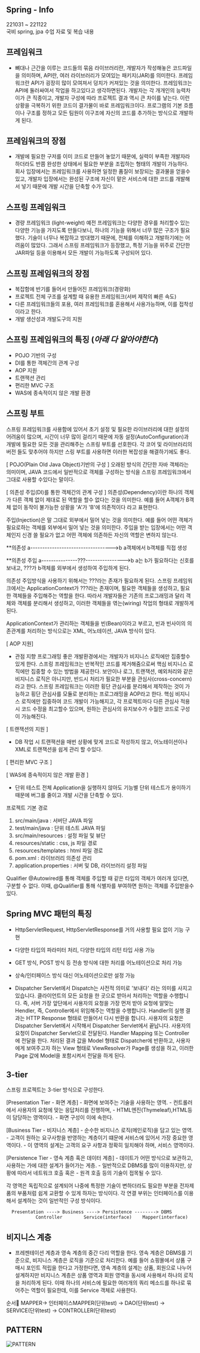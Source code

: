 ## Spring - Info
221031 ~ 221122 <br>
국비 spring, jpa 수업 자료 및 복습 내용


## 프레임워크
   - 뼈대나 근간을 이루는 코드들의 묶음
   라이브러리란, 개발자가 작성해놓은 코드파일을 의미하며,
   API란, 여러 라이브러리가 모여있는 패키지(JAR)를 의미한다.
   프레임워크란 API가 굉장히 많이 모여져서 덩치가 커져있는 것을 의미한다.
   프레임워크는 API에 둘러싸여서 작업을 하고있다고 생각하면된다.
   개발자는 각 개개인의 능력차이가 큰 직종이고, 개발자 구성에 따라 프로젝트 결과 역시
   큰 차이를 낳는다. 이런상황을 극복하기 위한 코드이 결가물이 바로 프레임워크이다.
   프로그램의 기본 흐름이나 구조를 정하고 모든 팀원이 이구조에 자신의 코드를 추가하는
   방식으로 개발하게 된다.

## 프레임워크의 장점
   - 개발에 필요한 구저를 이미 코드로 만들어 놓았기 때문에, 실력이 부족한 개발자라 하더라도
   반쯤 완성한 상태에서 필요한 부분을 조립하는 형태의 개발이 가능하다.
   회사 입장에서는 프레임워크를 사용하면 일정한 품질이 보장되는 결과물을 얻을수 있고,
   개발자 입장에서는 완성된 구조에 자신이 맡은 서비스에 대한 코드를 개발해서 넣기
   때문에 개발 시간을 단축할 수가 있다.
   

## 스프링 프레임워크
   - 경량 프레임워크 (light-weight)
   예전 프레임워크는 다양한 경우를 처리할수 있는 다양한 기능을 가지도록 만들다보니,
   하나의 기능을 위해서 너무 많은 구조가 필요했다.
   기술이 너무나 복잡하고 방대했기 때문에, 전체를 이해하고 개발하기에는 어려움이 많았다.
   그래서 스프링 프레임워크가 등장했고, 특정 기능을 위주로 간단한 JAR파일 등을 이용해서
   모든 개발이 가능하도록 구성되어 있다.

## 스프링 프레임워크의 장점
   - 복잡함에 반기를 들어서 만들어진 프레임워크(경량화)
   - 프로젝트 전체 구조를 설계할 때 유용한 프레임워크(서버 제작의 빠른 속도)
   - 다른 프레임워크들의 포용, 여러 프레임워크를 혼용해서 사용가능하며, 이를 접착성이라고 한다.
   - 개발 생산성과 개발도구의 지원


## 스프링 프레임워크의 특징 (*아래 다 알아야한다*)
   - POJO 기반의 구성
   - DI를 통한 객체간의 관계 구성
   - AOP 지원
   - 트랜잭션 관리
   - 편리한 MVC 구조
   - WAS에 종속적이지 않은 개발 환경

## 스프링 부트
   스프링 프레임워크를 사용함에 있어서 초기 설정 및 필요한 라이브러리에 대한 
   설정의 어려움이 많으며, 시간이 너무 많이 걸리기 때문에 자동 설정(AutoConfiguration)과
   개발에 필요한 모든 것을 관리해주는 스프링 부트를 선호한다. 각 코어 및 라이브러리의 버전
   들도 맞추어야 하지만 스링 부트를 사용하면 이러한 복잡성을 해결하기에도 좋다.


[ POJO(Plain Old Java Object)기반의 구성 ]
   오래된 방식의 간단한 자바 객체라는 의미이며, JAVA 코드에서 일반적으로
   객체를 구성하는 방식을 스프링 프레임워크에서 그대로 사용할 수있다는 말이다.

[ 의존성 주입(DI)를 통한 객체간의 관계 구성 ]
   의존성(Dependency)이란 하나의 객체가 다른 객체 없이 제대로 된 역할을 할수 없다는 것을 의미한다.
   예를 들어 A객체가 B객체 없이 동작이 불가능한 상황을 'A'가 'B'에 의존적이다 라고 표현한다.
   
   주입(Injection)은 말 그대로 외부에서 밀어 넣는 것을 의미한다.
   예를 들어 어떤 객체가 필요로하는 객체를 외부에서 밀어 넣는 것을 의미한다.
   주입을 받는 입장에서는 어떤 객체인지 신경 쓸 필요가 없고 어떤 객체에 의존하든 자신의 역할은 변하지 않는다.

   **의존성
   a---------------------------------->b
   a객체에서 b객체를 직접 생성

   **의존성 주입
   a---------------???---------------->b
   a는 b가 필요하다는 신호를 보내고, ???가 b객체를 외부에서 생성하여 주입하게 된다.

   의존성 주입방식을 사용하기 위해서는 ???라는 존재가 필요하게 된다.
   스프링 프레임워크에서는 ApplicationContext가 ???라는 존재이며,
   필요한 객체들을 생성하고, 필요한 객체들을 주입해주는 역할을 한다.
   따라서 개발자들은 기존의 프로그래밍과 달리 객체와 객체를 분리해서 생성하고,
   이러한 객체들을 엮는(wiring) 작업의 형태로 개발하게 된다.

   ApplicationContext가 관리하는 객체들을 빈(Bean)이라고 부르고, 빈과 빈사이의 의존관계를 처리하는 방식으로는
   XML, 어노테이션, JAVA 방식이 있다.


[ AOP 지원]
   - 관점 지향 프로그래밍
   좋은 개발환경에서는 개발자가 비지니스 로직에만 집중할수 있게 한다.
   스프링 프레임워크는 반복적인 코드를 제거해줌으로써 핵심 비지니스 로직에만 집중할 수 있는 방법을 제공한다.
   보안이나 로그, 트랜잭션, 예외처리와 같은 비지니스 로직은 아니지만, 반드시 처리가 필요한 부분을
   관심사(cross-concern)라고 한다. 스프링 프레임워크는 이러한 횡단 관심사를 분리해서 제작하는 것이 가능하고
   횡단 관심사를 모듈로 분리하는 프로그래밍을 AOP라고 한다. 핵심 비지니스 로직에만 집중하여 코드 개발이
   가능해지고, 각 프로젝트마다 다른 관심사 적용시 코드 수정을 최고할수 있으며,
   원하는 관심사의 유지보수가 수월한 코드로 구성이 가능해진다.   


[ 트랜잭션의 지원 ]
   - DB 작업 시 트랜잭션을 매번 상황에 맞게 코드로 작성하지 않고, 어노테이션이나 XML로
   트랜잭션을 쉽게 관리 할 수있다.
   

[ 편리한 MVC 구조 ]



[ WAS에 종속적이지 않은 개발 환경 ] 
   - 단위 테스트 
   전체 Application을 실행하지 않아도 기능별 단위 테스트가 용이하기 때문에
   버그를 줄이고 개발 시간을 단축할 수 있다.


프로젝트 기본 경로
   1) src/main/java         : 서버단 JAVA 파일
   2) test/main/java         : 단위 테스트 JAVA 파일
   3) src/main/resources      : 설정 파일 및 뷰단
   4) resources/static         : css, js 파일 경로
   5) resources/templates      : html 파일 경로
   6) pom.xml               : 라이브러리 의존성 관리
   7) application.properties   : 서버 및 DB, 라이브러리 설정 파일


Qualifier
   @Autowired를 통해 객체를 주입할 때 같은 타입의 객체가 여러개 있다면, 구분할 수 없다.
   이때, @Qualifier를 통해 식별자를 부여하면 원하는 객체를 주입받을수 있다.


## Spring MVC 패턴의 특징
   - HttpServletRequest, HttpServletResponse를 거의 사용할 필요 없이 기능 구현
   - 다양한 타입의 파라미터 처리, 다양한 타입의 리턴 타입 사용 가능
   - GET 방식, POST 방식 등 전송 방식에 대한 처리를 어노테이션으로 처리 가능
   - 상속/인터페이스 방식 대신 어노테이션으로만 설정 가능



- Dispatcher Servlet에서 Dispatch는 사전적 의미로 '보내다' 라는 의미를 사지고 있습니다. 
클라이언트의 모든 요청을 한 곳으로 받아서 처리하는 역할을 수행합니다. 
즉, 서버 가장 앞단에서 사용자의 요청을 가장 먼저 받아 요청에 알맞는 Hendler, 
즉, Controller에서 위임해주는 역할을 수행합니다.
Handler의 실행 결과는 HTTP Response 형태로 만들어서 다시 반환을 합니다.
사용자의 요청은 Dispatcher Servlet에서 시작해서 Dispatcher Servlet에서 끝납니다.
사용자의 요청이 Dispatcher Servlet으로 전달된다.
Handler Mapping 또는 Controller 에 전달을 한다.
처리된 결과 값을 Model 형태로 Dispatcher에 반환하고,
사용자에게 보여주고자 하는 View 형태로 ViewResolver가 Page를 생성을 하고,
이러한 Page 값에 Model을 포함시켜서 전달을 하게 된다.

## 3-tier
   스프링 프로젝트는 3-tier 방식으로 구성한다.

   [Presentation Tier - 화면 계층]
      - 화면에 보여주는 기술을 사용하는 영역.
      - 컨트롤러에서 사용자의 요청에 맞는 응답처리를 진행하며,
      - HTML엔진(Thymeleaf),HTML등이 담당하는 영역이다.
      - 화면 구성이 이에 속한다.

   [Business Tier - 비지니스 계층]
      - 순수한 비지니스 로직(메인로직)을 담고 있는 영역.
      - 고객이 원하는 요구사항을 반영하는 계층이기 떄문에 서비스에 있어서 가장 중요한 영역이다.
      - 이 영역의 설계는 고객의 요구 사항과 정확히 일치해야 하며, 서비스 영역이다.

   [Persistence Tier - 영속 계층 혹은 데이터 계층]
      - 데이트가 어떤 방식으로 보관하고, 사용하는 가에 대한 설계가 들어가는 게층.
      - 일반적으로 DBMS를 많이 이용하지만, 상황에 따라서 네트워크 호출 혹은
      - 원격 호출 등의 기술이 접목될 수 있다.

각 영역은 독립적으로 설계되어 나중에 특정한 기술이 변하더라도 필요한 부분을 전자제품의 부품처럼
쉽게 교환할 수 있게 하자는 방식이다. 각 연결 부위는 인터페이스를 이용해서 설계하는 것이 일반적인 구성 방식이다.


      Presentation ----> Business ----> Persistence --------> DBMS
               Controller        Service(interface)    Mapper(interface)    

              

## 비지니스 계층
   - 프레젠테이션 계층과 영속 계층의 중간 다리 역할을 한다.
   영속 계층은 DBMS를 기준으로, 비지니스 계층은 로직을 기준으로 처리한다.
   예를 들어 쇼핑몰에서 상품 구매시 포인트 적립을 한다고 가정한다면,
   영속 계층의 설계는 상품, 회원으로 나누어 설계하지만 비지니스 계층은
   상품 영역과 회원 영역을 동시에 사용해서 하나의 로직을 처리하게 된다.
   이때 하나의 서비스에 필요한 여러개의 쿼리 메소드를 하나로 묶어주는 역할이 필요한데,
   이를 Service 객체로 사용한다.


순서📌 MAPPER-> 인터페이스MAPPER(단위test) -> DAO(단위test) -> SERVICE(단위test) -> CONTROLLER(단위test) <br>

## PATTERN
![PATTERN](./pattern.jfif)
